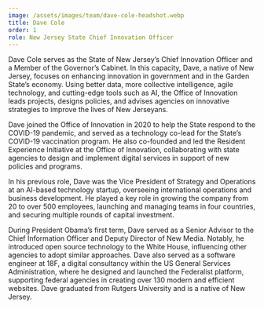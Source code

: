 ```yaml
---
image: /assets/images/team/dave-cole-headshot.webp
title: Dave Cole
order: 1
role: New Jersey State Chief Innovation Officer
---
```


Dave Cole serves as the State of New Jersey’s Chief Innovation Officer and a Member of the Governor’s Cabinet. In this capacity, Dave, a native of New Jersey, focuses on enhancing innovation in government and in the Garden State’s economy. Using better data, more collective intelligence, agile technology, and cutting-edge tools such as AI, the Office of Innovation leads projects, designs policies, and advises agencies on innovative strategies to improve the lives of New Jerseyans.

Dave joined the Office of Innovation in 2020 to help the State respond to the COVID-19
pandemic, and served as a technology co-lead for the State’s COVID-19 vaccination program. He also co-founded and led the Resident Experience Initiative at the Office of Innovation, collaborating with state agencies to design and implement digital services in support of new policies and programs.

In his previous role, Dave was the Vice President of Strategy and Operations at an AI-based technology startup, overseeing international operations and business development. He played a key role in growing the company from 20 to over 500 employees, launching and managing teams in four countries, and securing multiple rounds of capital investment.

During President Obama’s first term, Dave served as a Senior Advisor to the Chief Information Officer and Deputy Director of New Media. Notably, he introduced open source technology to the White House, influencing other agencies to adopt similar approaches. Dave also served as a software engineer at 18F, a digital consultancy within the US General Services Administration, where he designed and launched the Federalist platform, supporting federal agencies in creating over 130 modern and efficient websites.
Dave graduated from Rutgers University and is a native of New Jersey.
